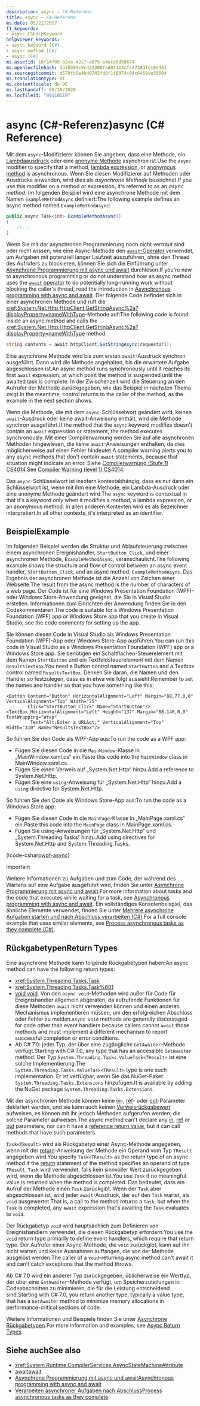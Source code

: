 ```yaml
---
description: async – C#-Referenz
title: async – C#-Referenz
ms.date: 05/22/2017
f1_keywords:
- async_CSharpKeyword
helpviewer_keywords:
- async keyword [C#]
- async method [C#]
- async [C#]
ms.assetid: 16f14f09-b2ce-42c7-a875-e4eca5d50674
ms.openlocfilehash: 5a70389c9c423300fad03123cfc4738dfe10e481
ms.sourcegitcommit: d579fb5e4b46745fd0f1f8874c94c6469ce58604
ms.translationtype: HT
ms.contentlocale: de-DE
ms.lasthandoff: 08/30/2020
ms.locfileid: "89118519"
---
```

# <a name="async-c-reference"></a><span data-ttu-id="e4eb1-103">async (C#-Referenz)</span><span class="sxs-lookup"><span data-stu-id="e4eb1-103">async (C# Reference)</span></span>

<span data-ttu-id="e4eb1-104">Mit dem `async`-Modifizierer können Sie angeben, dass eine Methode, ein [Lambdaausdruck](../operators/lambda-expressions.md) oder eine [anonyme Methode](../operators/delegate-operator.md) asynchron ist.</span><span class="sxs-lookup"><span data-stu-id="e4eb1-104">Use the `async` modifier to specify that a method, [lambda expression](../operators/lambda-expressions.md), or [anonymous method](../operators/delegate-operator.md) is asynchronous.</span></span> <span data-ttu-id="e4eb1-105">Wenn Sie diesen Modifizierer auf Methoden oder Ausdrücke anwenden, wird dies als *asynchrone Methode* bezeichnet.</span><span class="sxs-lookup"><span data-stu-id="e4eb1-105">If you use this modifier on a method or expression, it's referred to as an *async method*.</span></span> <span data-ttu-id="e4eb1-106">Im folgenden Beispiel wird eine asynchrone Methode mit dem Namen `ExampleMethodAsync` definiert:</span><span class="sxs-lookup"><span data-stu-id="e4eb1-106">The following example defines an async method named `ExampleMethodAsync`:</span></span>

```csharp
public async Task<int> ExampleMethodAsync()
{
    //...
}
```

<span data-ttu-id="e4eb1-107">Wenn Sie mit der asynchronen Programmierung noch nicht vertraut sind oder nicht wissen, wie eine Async-Methode den [`await`-Operator](../operators/await.md) verwendet, um Aufgaben mit potenziell langer Laufzeit auszuführen, ohne den Thread des Aufrufers zu blockieren, können Sie sich die Einführung unter [Asynchrone Programmierung mit async und await](../../programming-guide/concepts/async/index.md) durchlesen.</span><span class="sxs-lookup"><span data-stu-id="e4eb1-107">If you're new to asynchronous programming or do not understand how an async method uses the [`await` operator](../operators/await.md) to do potentially long-running work without blocking the caller's thread, read the introduction in [Asynchronous programming with async and await](../../programming-guide/concepts/async/index.md).</span></span> <span data-ttu-id="e4eb1-108">Der folgende Code befindet sich in einer asynchronen Methode und ruft die <xref:System.Net.Http.HttpClient.GetStringAsync%2a?displayProperty=nameWithType>-Methode auf:</span><span class="sxs-lookup"><span data-stu-id="e4eb1-108">The following code is found inside an async method and calls the <xref:System.Net.Http.HttpClient.GetStringAsync%2a?displayProperty=nameWithType> method:</span></span>

```csharp
string contents = await httpClient.GetStringAsync(requestUrl);
```

<span data-ttu-id="e4eb1-109">Eine asynchrone Methode wird bis zum ersten `await`-Ausdruck synchron ausgeführt. Dann wird die Methode angehalten, bis die erwartete Aufgabe abgeschlossen ist.</span><span class="sxs-lookup"><span data-stu-id="e4eb1-109">An async method runs synchronously until it reaches its first `await` expression, at which point the method is suspended until the awaited task is complete.</span></span> <span data-ttu-id="e4eb1-110">In der Zwischenzeit wird die Steuerung an den Aufrufer der Methode zurückgegeben, wie das Beispiel in nächsten Thema zeigt.</span><span class="sxs-lookup"><span data-stu-id="e4eb1-110">In the meantime, control returns to the caller of the method, as the example in the next section shows.</span></span>

<span data-ttu-id="e4eb1-111">Wenn die Methode, die mit dem `async`-Schlüsselwort geändert wird, keinen `await`-Ausdruck oder keine await-Anweisung enthält, wird die Methode synchron ausgeführt.</span><span class="sxs-lookup"><span data-stu-id="e4eb1-111">If the method that the `async` keyword modifies doesn't contain an `await` expression or statement, the method executes synchronously.</span></span> <span data-ttu-id="e4eb1-112">Mit einer Compilerwarnung werden Sie auf alle asynchronen Methoden hingewiesen, die keine `await`-Anweisungen enthalten, da dies möglicherweise auf einen Fehler hindeutet.</span><span class="sxs-lookup"><span data-stu-id="e4eb1-112">A compiler warning alerts you to any async methods that don't contain `await` statements, because that situation might indicate an error.</span></span> <span data-ttu-id="e4eb1-113">Siehe [Compilerwarnung (Stufe 1) CS4014](../compiler-messages/cs4014.md).</span><span class="sxs-lookup"><span data-stu-id="e4eb1-113">See [Compiler Warning (level 1) CS4014](../compiler-messages/cs4014.md).</span></span>

 <span data-ttu-id="e4eb1-114">Das `async`-Schlüsselwort ist insofern kontextabhängig, dass es nur dann ein Schlüsselwort ist, wenn mit ihm eine Methode, ein Lambda-Ausdruck oder eine anonyme Methode geändert wird.</span><span class="sxs-lookup"><span data-stu-id="e4eb1-114">The `async` keyword is contextual in that it's a keyword only when it modifies a method, a lambda expression, or an anonymous method.</span></span> <span data-ttu-id="e4eb1-115">In allen anderen Kontexten wird es als Bezeichner interpretiert.</span><span class="sxs-lookup"><span data-stu-id="e4eb1-115">In all other contexts, it's interpreted as an identifier.</span></span>

## <a name="example"></a><span data-ttu-id="e4eb1-116">Beispiel</span><span class="sxs-lookup"><span data-stu-id="e4eb1-116">Example</span></span>
<span data-ttu-id="e4eb1-117">Im folgenden Beispiel werden die Struktur und Ablaufsteuerung zwischen einem asynchronen Ereignishandler, `StartButton_Click`, und einer asynchronen Methode, `ExampleMethodAsync`, veranschaulicht.</span><span class="sxs-lookup"><span data-stu-id="e4eb1-117">The following example shows the structure and flow of control between an async event handler, `StartButton_Click`, and an async method, `ExampleMethodAsync`.</span></span> <span data-ttu-id="e4eb1-118">Das Ergebnis der asynchronen Methode ist die Anzahl von Zeichen einer Webseite.</span><span class="sxs-lookup"><span data-stu-id="e4eb1-118">The result from the async method is the number of characters of a web page.</span></span> <span data-ttu-id="e4eb1-119">Der Code ist für eine Windows Presentation Foundation (WPF)- oder Windows Store-Anwendung geeignet, die Sie in Visual Studio erstellen. Informationen zum Einrichten der Anwendung finden Sie in den Codekommentaren.</span><span class="sxs-lookup"><span data-stu-id="e4eb1-119">The code is suitable for a Windows Presentation Foundation (WPF) app or Windows Store app that you create in Visual Studio; see the code comments for setting up the app.</span></span>

<span data-ttu-id="e4eb1-120">Sie können diesen Code in Visual Studio als Windows Presentation Foundation (WPF)-App oder Windows Store-App ausführen.</span><span class="sxs-lookup"><span data-stu-id="e4eb1-120">You can run this code in Visual Studio as a Windows Presentation Foundation (WPF) app or a Windows Store app.</span></span> <span data-ttu-id="e4eb1-121">Sie benötigen ein Schaltflächen-Steuerelement mit dem Namen `StartButton` und ein Textfeldsteuerelement mit dem Namen `ResultsTextBox`.</span><span class="sxs-lookup"><span data-stu-id="e4eb1-121">You need a Button control named `StartButton` and a Textbox control named `ResultsTextBox`.</span></span> <span data-ttu-id="e4eb1-122">Denken Sie daran, die Namen und den Handler so festzulegen, dass es in etwa wie folgt aussieht:</span><span class="sxs-lookup"><span data-stu-id="e4eb1-122">Remember to set the names and handler so that you have something like this:</span></span>

```xaml
<Button Content="Button" HorizontalAlignment="Left" Margin="88,77,0,0" VerticalAlignment="Top" Width="75"
        Click="StartButton_Click" Name="StartButton"/>
<TextBox HorizontalAlignment="Left" Height="137" Margin="88,140,0,0" TextWrapping="Wrap"
         Text="&lt;Enter a URL&gt;" VerticalAlignment="Top" Width="310" Name="ResultsTextBox"/>
```

<span data-ttu-id="e4eb1-123">So führen Sie den Code als WPF-App aus:</span><span class="sxs-lookup"><span data-stu-id="e4eb1-123">To run the code as a WPF app:</span></span>

- <span data-ttu-id="e4eb1-124">Fügen Sie diesen Code in die `MainWindow`-Klasse in „MainWindow.xaml.cs“ ein.</span><span class="sxs-lookup"><span data-stu-id="e4eb1-124">Paste this code into the `MainWindow` class in MainWindow.xaml.cs.</span></span>
- <span data-ttu-id="e4eb1-125">Fügen Sie einen Verweis auf „System.Net.Http“ hinzu.</span><span class="sxs-lookup"><span data-stu-id="e4eb1-125">Add a reference to System.Net.Http.</span></span>
- <span data-ttu-id="e4eb1-126">Fügen Sie eine `using`-Anweisung für „System.Net.Http“ hinzu.</span><span class="sxs-lookup"><span data-stu-id="e4eb1-126">Add a `using` directive for System.Net.Http.</span></span>

<span data-ttu-id="e4eb1-127">So führen Sie den Code als Windows Store-App aus:</span><span class="sxs-lookup"><span data-stu-id="e4eb1-127">To run the code as a Windows Store app:</span></span>

- <span data-ttu-id="e4eb1-128">Fügen Sie diesen Code in die `MainPage`-Klasse in „MainPage.xaml.cs“ ein.</span><span class="sxs-lookup"><span data-stu-id="e4eb1-128">Paste this code into the `MainPage` class in MainPage.xaml.cs.</span></span>
- <span data-ttu-id="e4eb1-129">Fügen Sie using-Anweisungen für „System.Net.Http“ und „System.Threading.Tasks“ hinzu.</span><span class="sxs-lookup"><span data-stu-id="e4eb1-129">Add using directives for System.Net.Http and System.Threading.Tasks.</span></span>

[!code-csharp[wpf-async](../../../../samples/snippets/csharp/language-reference/keywords/async/wpf/mainwindow.xaml.cs#1)]

> [!IMPORTANT]
> <span data-ttu-id="e4eb1-130">Weitere Informationen zu Aufgaben und zum Code, der während des Wartens auf eine Aufgabe ausgeführt wird, finden Sie unter [Asynchrone Programmierung mit async und await](../../programming-guide/concepts/async/index.md).</span><span class="sxs-lookup"><span data-stu-id="e4eb1-130">For more information about tasks and the code that executes while waiting for a task, see [Asynchronous programming with async and await](../../programming-guide/concepts/async/index.md).</span></span> <span data-ttu-id="e4eb1-131">Ein vollständiges Konsolenbeispiel, das ähnliche Elemente verwendet, finden Sie unter [Mehrere asynchrone Aufgaben starten und nach Abschluss verarbeiten (C#)](../../programming-guide/concepts/async/start-multiple-async-tasks-and-process-them-as-they-complete.md).</span><span class="sxs-lookup"><span data-stu-id="e4eb1-131">For a full console example that uses similar elements, see [Process asynchronous tasks as they complete (C#)](../../programming-guide/concepts/async/start-multiple-async-tasks-and-process-them-as-they-complete.md).</span></span>

## <a name="return-types"></a><span data-ttu-id="e4eb1-132">Rückgabetypen</span><span class="sxs-lookup"><span data-stu-id="e4eb1-132">Return Types</span></span>
<span data-ttu-id="e4eb1-133">Eine asynchrone Methode kann folgende Rückgabetypen haben:</span><span class="sxs-lookup"><span data-stu-id="e4eb1-133">An async method can have the following return types:</span></span>

- <xref:System.Threading.Tasks.Task>
- <xref:System.Threading.Tasks.Task%601>
- <span data-ttu-id="e4eb1-134">[void](../builtin-types/void.md).</span><span class="sxs-lookup"><span data-stu-id="e4eb1-134">[void](../builtin-types/void.md).</span></span> <span data-ttu-id="e4eb1-135">Von den `async void`-Methoden wird außer für Code für Ereignishandler allgemein abgeraten, da aufrufende Funktionen für diese Methoden `await` nicht verwenden können und einen anderen Mechanismus implementieren müssen, um den erfolgreichen Abschluss oder Fehler zu melden.</span><span class="sxs-lookup"><span data-stu-id="e4eb1-135">`async void` methods are generally discouraged for code other than event handlers because callers cannot `await` those methods and must implement a different mechanism to report successful completion or error conditions.</span></span>
- <span data-ttu-id="e4eb1-136">Ab C# 7.0: jeder Typ, der über eine zugängliche `GetAwaiter`-Methode verfügt.</span><span class="sxs-lookup"><span data-stu-id="e4eb1-136">Starting with C# 7.0, any type that has an accessible `GetAwaiter` method.</span></span> <span data-ttu-id="e4eb1-137">Der Typ `System.Threading.Tasks.ValueTask<TResult>` ist eine solche Implementierung.</span><span class="sxs-lookup"><span data-stu-id="e4eb1-137">The `System.Threading.Tasks.ValueTask<TResult>` type is one such implementation.</span></span> <span data-ttu-id="e4eb1-138">Er ist verfügbar, wenn Sie das NuGet-Paket `System.Threading.Tasks.Extensions` hinzufügen.</span><span class="sxs-lookup"><span data-stu-id="e4eb1-138">It is available by adding the NuGet package `System.Threading.Tasks.Extensions`.</span></span>

<span data-ttu-id="e4eb1-139">Mit der asynchronen Methode können keine [in](./in-parameter-modifier.md)-, [ref](./ref.md)- oder [out](./out-parameter-modifier.md)-Parameter deklariert werden, und sie kann auch keinen [Verweisrückgabewert](../../programming-guide/classes-and-structs/ref-returns.md) aufweisen, es können mit ihr jedoch Methoden aufgerufen werden, die solche Parameter aufweisen.</span><span class="sxs-lookup"><span data-stu-id="e4eb1-139">The async method can't declare any [in](./in-parameter-modifier.md), [ref](./ref.md) or [out](./out-parameter-modifier.md) parameters, nor can it have a [reference return value](../../programming-guide/classes-and-structs/ref-returns.md), but it can call methods that have such parameters.</span></span>

<span data-ttu-id="e4eb1-140">`Task<TResult>` wird als Rückgabetyp einer Async-Methode angegeben, wenn mit der [return](./return.md)-Anweisung der Methode ein Operand vom Typ `TResult` angegeben wird.</span><span class="sxs-lookup"><span data-stu-id="e4eb1-140">You specify `Task<TResult>` as the return type of an async method if the [return](./return.md) statement of the method specifies an operand of type `TResult`.</span></span> <span data-ttu-id="e4eb1-141">`Task` wird verwendet, falls kein sinnvoller Wert zurückgegeben wird, wenn die Methode abgeschlossen ist.</span><span class="sxs-lookup"><span data-stu-id="e4eb1-141">You use `Task` if no meaningful value is returned when the method is completed.</span></span> <span data-ttu-id="e4eb1-142">Das bedeutet, dass ein Aufruf der Methode einen `Task` zurückgibt. Wenn der `Task` aber abgeschlossen ist, wird jeder `await`-Ausdruck, der auf den `Task` wartet, als `void` ausgewertet.</span><span class="sxs-lookup"><span data-stu-id="e4eb1-142">That is, a call to the method returns a `Task`, but when the `Task` is completed, any `await` expression that's awaiting the `Task` evaluates to `void`.</span></span>

<span data-ttu-id="e4eb1-143">Der Rückgabetyp `void` wird hauptsächlich zum Definieren von Ereignishandlern verwendet, die diesen Rückgabetyp erfordern.</span><span class="sxs-lookup"><span data-stu-id="e4eb1-143">You use the `void` return type primarily to define event handlers, which require that return type.</span></span> <span data-ttu-id="e4eb1-144">Der Aufrufer einer Async-Methode, die `void` zurückgibt, kann auf ihn nicht warten und keine Ausnahmen auffangen, die von der Methode ausgelöst werden.</span><span class="sxs-lookup"><span data-stu-id="e4eb1-144">The caller of a `void`-returning async method can't await it and can't catch exceptions that the method throws.</span></span>

<span data-ttu-id="e4eb1-145">Ab C# 7.0 wird ein anderer Typ zurückgegeben, üblicherweise ein Werttyp, der über eine `GetAwaiter`-Methode verfügt, um Speicherzuteilungen in Codeabschnitten zu minimieren, die für die Leistung entscheidend sind.</span><span class="sxs-lookup"><span data-stu-id="e4eb1-145">Starting with C# 7.0, you return another type, typically a value type, that has a `GetAwaiter` method to minimize memory allocations in performance-critical sections of code.</span></span>

<span data-ttu-id="e4eb1-146">Weitere Informationen und Beispiele finden Sie unter [Asynchrone Rückgabetypen](../../programming-guide/concepts/async/async-return-types.md).</span><span class="sxs-lookup"><span data-stu-id="e4eb1-146">For more information and examples, see [Async Return Types](../../programming-guide/concepts/async/async-return-types.md).</span></span>

## <a name="see-also"></a><span data-ttu-id="e4eb1-147">Siehe auch</span><span class="sxs-lookup"><span data-stu-id="e4eb1-147">See also</span></span>

- <xref:System.Runtime.CompilerServices.AsyncStateMachineAttribute>
- [<span data-ttu-id="e4eb1-148">await</span><span class="sxs-lookup"><span data-stu-id="e4eb1-148">await</span></span>](../operators/await.md)
- [<span data-ttu-id="e4eb1-149">Asynchrone Programmierung mit async und await</span><span class="sxs-lookup"><span data-stu-id="e4eb1-149">Asynchronous programming with async and await</span></span>](../../programming-guide/concepts/async/index.md)
- [<span data-ttu-id="e4eb1-150">Verarbeiten asynchroner Aufgaben nach Abschluss</span><span class="sxs-lookup"><span data-stu-id="e4eb1-150">Process asynchronous tasks as they complete</span></span>](../../programming-guide/concepts/async/start-multiple-async-tasks-and-process-them-as-they-complete.md)
